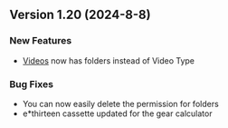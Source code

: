  ## Version 1.20 (2024-8-8)
 ### New Features
 - [Videos](/Video/browse) now has folders instead of Video Type

 ### Bug Fixes
 - You can now easily delete the permission for folders
 - e*thirteen cassette updated for the gear calculator
